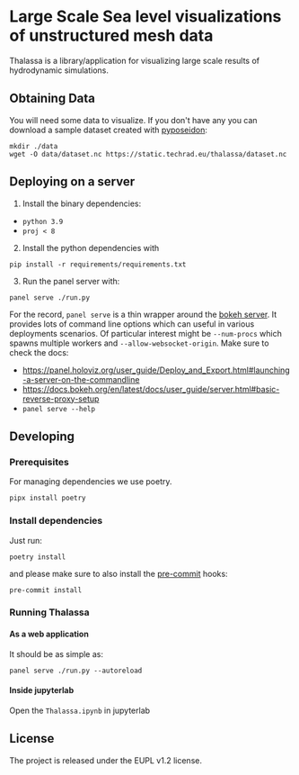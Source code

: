 Large Scale Sea level visualizations of unstructured mesh data
===============================================================

Thalassa is a library/application for visualizing large scale results of hydrodynamic simulations.

## Obtaining Data

You will need some data to visualize. If you don't have any you can download a sample dataset
created with [pyposeidon](https://github.com/ec-jrc/pyPoseidon/):

```
mkdir ./data
wget -O data/dataset.nc https://static.techrad.eu/thalassa/dataset.nc
```

## Deploying on a server

1. Install the binary dependencies:

- `python 3.9`
- `proj < 8`

2. Install the python dependencies with

```
pip install -r requirements/requirements.txt
```

3. Run the panel server with:

```
panel serve ./run.py
```

For the record, `panel serve` is a thin wrapper around the [bokeh
server](https://docs.bokeh.org/en/latest/docs/user_guide/server.html#).  It provides lots of
command line options which can useful in various deployments scenarios.  Of particular interest
might be `--num-procs` which spawns multiple workers and `--allow-websocket-origin`. Make sure to
check the docs:

- https://panel.holoviz.org/user_guide/Deploy_and_Export.html#launching-a-server-on-the-commandline
- https://docs.bokeh.org/en/latest/docs/user_guide/server.html#basic-reverse-proxy-setup
- `panel serve --help`

## Developing

### Prerequisites

For managing dependencies we use poetry.

```
pipx install poetry
```

### Install dependencies

Just run:

```
poetry install
```

and please make sure to also install the [pre-commit](https://pre-commit.com/) hooks:

```
pre-commit install
```

### Running Thalassa

#### As a web application

It should be as simple as:

```
panel serve ./run.py --autoreload
```

#### Inside jupyterlab

Open the `Thalassa.ipynb` in jupyterlab

## License

The project is released under the EUPL v1.2 license.
